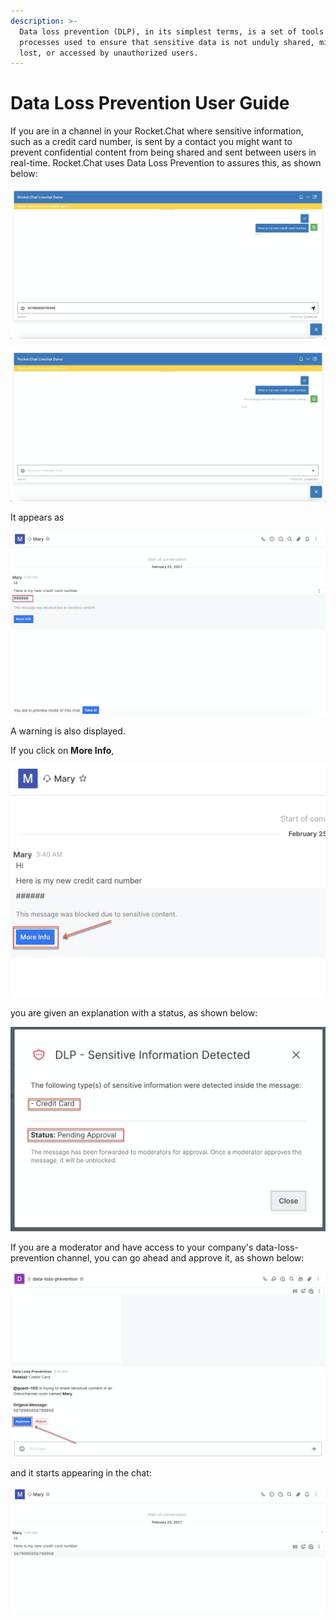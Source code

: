 ```yaml
---
description: >-
  Data loss prevention (DLP), in its simplest terms, is a set of tools and
  processes used to ensure that sensitive data is not unduly shared, misused,
  lost, or accessed by unauthorized users.
---
```


# Data Loss Prevention User Guide

If you are in a channel in your Rocket.Chat where sensitive information, such as a credit card number, is sent by a contact you might want to prevent confidential content from being shared and sent between users in real-time. Rocket.Chat uses Data Loss Prevention to assures this, as shown below:

![](../../../.gitbook/assets/image%20%28280%29.png)



![](../../../.gitbook/assets/image%20%28285%29.png)

It appears as 

![](../../../.gitbook/assets/image%20%28282%29.png)

A warning is also displayed.

 If you click on **More Info**, 

![](../../../.gitbook/assets/image%20%28281%29.png)

you are given an explanation with a status, as shown below:  

![](../../../.gitbook/assets/image%20%28287%29.png)

If you are a moderator and have access to your company's data-loss-prevention channel, you can go ahead and approve it, as shown below:

![](../../../.gitbook/assets/image%20%28288%29.png)

and it starts appearing in the chat:

![](../../../.gitbook/assets/image%20%28283%29.png)



